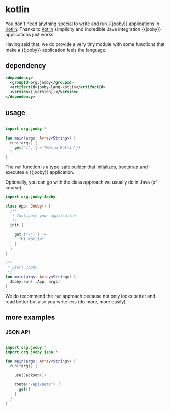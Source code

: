 # kotlin

You don't need anything special to write and run {{jooby}} applications in [Kotlin](http://kotlinlang.org/). Thanks to [Kotlin](http://kotlinlang.org/) simplicity and incredible Java integration {{jooby}} applications just works.

Having said that, we do provide a very tiny module with some functions that make a {{jooby}} application feels the language.

## dependency

```xml
<dependency>
  <groupId>org.jooby</groupId>
  <artifactId>jooby-lang-kotlin</artifactId>
  <version>{{version}}</version>
</dependency>
```

## usage

```kotlin

import org.jooby.*

fun main(args: Array<String>) {
  run(*args) {
    get("/", {-> "Hello Kotlin"})
  }
}

```

The `run` function is a [type-safe builder](http://kotlinlang.org/docs/reference/type-safe-builders.html) that initializes, bootstrap and executes a {{jooby}} application.

Optionally, you can go with the class approach we usually do in Java (of course):

```kotlin
import org.jooby.Jooby

class App: Jooby() {
  /**
   * Configure your application
   */
  init {

    get ("/") { ->
      "Hi Kotlin"
    }
  }
}

/**
 * Start Jooby
 */
fun main(args: Array<String>) {
  Jooby.run(::App, args)
}
```

We do recommend the `run` approach because not only looks better and read better but also you write less (do more, more easily).

## more examples

### JSON API

```kotlin

import org.jooby.*
import org.jooby.json.*

fun main(args: Array<String>) {
  run(*args) {

    use(Jackson())

    route("/api/pets") {
      get({
    }
  }
}

```